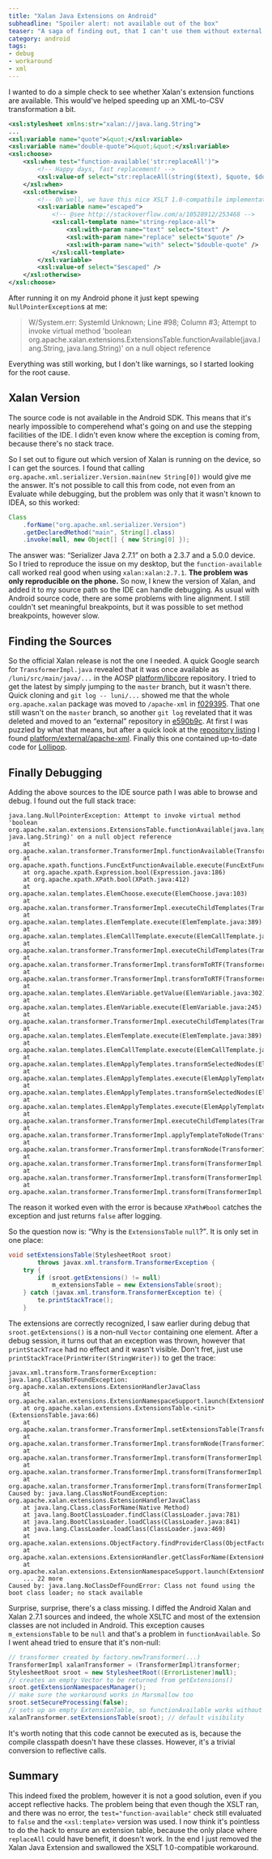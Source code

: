 ```yaml
---
title: "Xalan Java Extensions on Android"
subheadline: "Spoiler alert: not available out of the box"
teaser: "A saga of finding out, that I can't use them without external dependencies."
category: android
tags:
- debug
- workaround
- xml
---
```


I wanted to do a simple check to see whether Xalan's extension functions are available. This would've helped speeding up an XML-to-CSV transformation a bit.

<!--more-->

```xml
<xsl:stylesheet xmlns:str="xalan://java.lang.String">
...
<xsl:variable name="quote">&quot;</xsl:variable>
<xsl:variable name="double-quote">&quot;&quot;</xsl:variable>
<xsl:choose>
    <xsl:when test="function-available('str:replaceAll')">
        <!-- Happy days, fast replacement! -->
        <xsl:value-of select="str:replaceAll(string($text), $quote, $double-quote)" />
    </xsl:when>
    <xsl:otherwise>
        <!-- Oh well, we have this nice XSLT 1.0-compatbile implementation -->
        <xsl:variable name="escaped">
            <!-- @see http://stackoverflow.com/a/10528912/253468 -->
            <xsl:call-template name="string-replace-all">
                <xsl:with-param name="text" select="$text" />
                <xsl:with-param name="replace" select="$quote" />
                <xsl:with-param name="with" select="$double-quote" />
            </xsl:call-template>
        </xsl:variable>
        <xsl:value-of select="$escaped" />
    </xsl:otherwise>
</xsl:choose>
```

After running it on my Android phone it just kept spewing `NullPointerException`s at me:

> W/System.err: SystemId Unknown; Line #98; Column #3; Attempt to invoke virtual method 'boolean org.apache.xalan.extensions.ExtensionsTable.functionAvailable(java.lang.String, java.lang.String)' on a null object reference

Everything was still working, but I don't like warnings, so I started looking for the root cause.


## Xalan Version

The source code is not available in the Android SDK. This means that it's nearly impossible to comperehend what's going on and use the stepping facilities of the IDE. I didn't even know where the exception is coming from, because there's no stack trace.

So I set out to figure out which version of Xalan is running on the device, so I can get the sources. I found that calling `org.apache.xml.serializer.Version.main(new String[0])` would give me the answer. It's not possible to call this from code, not even from an Evaluate while debugging, but the problem was only that it wasn't known to IDEA, so this worked:

```java
Class
    .forName("org.apache.xml.serializer.Version")
    .getDeclaredMethod("main", String[].class)
    .invoke(null, new Object[] { new String[0] });
```

The answer was: <q>Serializer Java 2.7.1</q> on both a 2.3.7 and a 5.0.0 device. So I tried to reproduce the issue on my desktop, but the `function-available` call worked real good when using `xalan:xalan:2.7.1`. **The problem was only reproducible on the phone.** So now, I knew the version of Xalan, and added it to my source path so the IDE can handle debugging. As usual with Android source code, there are some problems with line alignment. I still couldn't set meaningful breakpoints, but it was possible to set method breakpoints, however slow.


## Finding the Sources

So the official Xalan release is not the one I needed. A quick Google search for `TransformerImpl.java` revealed that it was once available as `/luni/src/main/java/...` in the AOSP [platform/libcore](https://android.googlesource.com/platform/libcore) repository. I tried to get the latest by simply jumping to the `master` branch, but it wasn't there. Quick cloning and `git log -- luni/...` showed me that the whole `org.apache.xalan` package was moved to `/apache-xml` in [f029395](https://android.googlesource.com/platform/libcore/+/f029395dff382fc4dcba0689fd948ec06644e1f0). That one still wasn't on the `master` branch, so another `git log` revelated that it was deleted and moved to an <q>external</q> repository in [e590b9c](https://android.googlesource.com/platform/libcore/+/e590b9c7ecbe9b35c33fd2d101b1abc6bd7d1489). At first I was puzzled by what that means, but after a quick look at the [repository listing](https://android.googlesource.com/?format=HTML) I found [platform/external/apache-xml](https://android.googlesource.com/platform/external/apache-xml/). Finally this one contained up-to-date code for [Lollipop](https://android.googlesource.com/platform/external/apache-xml/+/refs/heads/lollipop-release).


## Finally Debugging

Adding the above sources to the IDE source path I was able to browse and debug. I found out the full stack trace:

```
java.lang.NullPointerException: Attempt to invoke virtual method 'boolean org.apache.xalan.extensions.ExtensionsTable.functionAvailable(java.lang.String, java.lang.String)' on a null object reference
    at org.apache.xalan.transformer.TransformerImpl.functionAvailable(TransformerImpl.java:396)
    at org.apache.xpath.functions.FuncExtFunctionAvailable.execute(FuncExtFunctionAvailable.java:89)
    at org.apache.xpath.Expression.bool(Expression.java:186)
    at org.apache.xpath.XPath.bool(XPath.java:412)
    at org.apache.xalan.templates.ElemChoose.execute(ElemChoose.java:103)
    at org.apache.xalan.transformer.TransformerImpl.executeChildTemplates(TransformerImpl.java:2223)
    at org.apache.xalan.templates.ElemTemplate.execute(ElemTemplate.java:389)
    at org.apache.xalan.templates.ElemCallTemplate.execute(ElemCallTemplate.java:241)
    at org.apache.xalan.transformer.TransformerImpl.executeChildTemplates(TransformerImpl.java:2223)
    at org.apache.xalan.transformer.TransformerImpl.transformToRTF(TransformerImpl.java:1830)
    at org.apache.xalan.transformer.TransformerImpl.transformToRTF(TransformerImpl.java:1752)
    at org.apache.xalan.templates.ElemVariable.getValue(ElemVariable.java:302)
    at org.apache.xalan.templates.ElemVariable.execute(ElemVariable.java:245)
    at org.apache.xalan.transformer.TransformerImpl.executeChildTemplates(TransformerImpl.java:2223)
    at org.apache.xalan.templates.ElemTemplate.execute(ElemTemplate.java:389)
    at org.apache.xalan.templates.ElemCallTemplate.execute(ElemCallTemplate.java:241)
    at org.apache.xalan.templates.ElemApplyTemplates.transformSelectedNodes(ElemApplyTemplates.java:370)
    at org.apache.xalan.templates.ElemApplyTemplates.execute(ElemApplyTemplates.java:175)
    at org.apache.xalan.templates.ElemApplyTemplates.transformSelectedNodes(ElemApplyTemplates.java:370)
    at org.apache.xalan.templates.ElemApplyTemplates.execute(ElemApplyTemplates.java:175)
    at org.apache.xalan.transformer.TransformerImpl.executeChildTemplates(TransformerImpl.java:2223)
    at org.apache.xalan.transformer.TransformerImpl.applyTemplateToNode(TransformerImpl.java:2096)
    at org.apache.xalan.transformer.TransformerImpl.transformNode(TransformerImpl.java:1228)
    at org.apache.xalan.transformer.TransformerImpl.transform(TransformerImpl.java:614)
    at org.apache.xalan.transformer.TransformerImpl.transform(TransformerImpl.java:1145)
    at org.apache.xalan.transformer.TransformerImpl.transform(TransformerImpl.java:1123)
```

The reason it worked even with the error is because `XPath#bool` catches the exception and just returns `false` after logging.

So the question now is: <q>Why is the `ExtensionsTable` `null`?</q>. It is only set in one place:

```java
void setExtensionsTable(StylesheetRoot sroot)
		throws javax.xml.transform.TransformerException {
	try {
		if (sroot.getExtensions() != null)
			m_extensionsTable = new ExtensionsTable(sroot);
	} catch (javax.xml.transform.TransformerException te) {
		te.printStackTrace();
	}
```

The extensions are correctly recognized, I saw earlier during debug that `sroot.getExtensions()` is a non-null `Vector` containing one element. After a debug session, it turns out that an exception was thrown, however that `printStackTrace` had no effect and it wasn't visible. Don't fret, just use `printStackTrace(PrintWriter(StringWriter))` to get the trace:

```
javax.xml.transform.TransformerException: java.lang.ClassNotFoundException: org.apache.xalan.extensions.ExtensionHandlerJavaClass
    at org.apache.xalan.extensions.ExtensionNamespaceSupport.launch(ExtensionNamespaceSupport.java:101)
    at org.apache.xalan.extensions.ExtensionsTable.<init>(ExtensionsTable.java:66)
    at org.apache.xalan.transformer.TransformerImpl.setExtensionsTable(TransformerImpl.java:385)
    at org.apache.xalan.transformer.TransformerImpl.transformNode(TransformerImpl.java:1184)
    at org.apache.xalan.transformer.TransformerImpl.transform(TransformerImpl.java:614)
    at org.apache.xalan.transformer.TransformerImpl.transform(TransformerImpl.java:1145)
    at org.apache.xalan.transformer.TransformerImpl.transform(TransformerImpl.java:1123)
Caused by: java.lang.ClassNotFoundException: org.apache.xalan.extensions.ExtensionHandlerJavaClass
    at java.lang.Class.classForName(Native Method)
    at java.lang.BootClassLoader.findClass(ClassLoader.java:781)
    at java.lang.BootClassLoader.loadClass(ClassLoader.java:841)
    at java.lang.ClassLoader.loadClass(ClassLoader.java:469)
    at org.apache.xalan.extensions.ObjectFactory.findProviderClass(ObjectFactory.java:100)
    at org.apache.xalan.extensions.ExtensionHandler.getClassForName(ExtensionHandler.java:65)
    at org.apache.xalan.extensions.ExtensionNamespaceSupport.launch(ExtensionNamespaceSupport.java:76)
    ... 22 more
Caused by: java.lang.NoClassDefFoundError: Class not found using the boot class loader; no stack available
```

Surprise, surprise, there's a class missing. I diffed the Android Xalan and Xalan 2.7.1 sources and indeed, the whole XSLTC and most of the extension classes are not included in Android. This exception causes `m_extensionsTable` to be `null` and that's a problem in `functionAvailable`. So I went ahead tried to ensure that it's non-null:

```java
// transformer created by factory.newTransformer(...)
TransformerImpl xalanTransformer = (TransformerImpl)transformer;
StylesheetRoot sroot = new StylesheetRoot((ErrorListener)null);
// creates an empty Vector to be returned from getExtensions()
sroot.getExtensionNamespacesManager();
// make sure the workaround works in Marsmallow too
sroot.setSecureProcessing(false);
// sets up an empty ExtensionTable, so functionAvailable works without NPE
xalanTransformer.setExtensionsTable(sroot); // default visibility
```

It's worth noting that this code cannot be executed as is, because the compile classpath doesn't have these classes. However, it's a trivial conversion to reflective calls.


## Summary
This indeed fixed the problem, however it is not a good solution, even if you accept reflective hacks. The problem being that even though the XSLT ran, and there was no error, the `test="function-available"` check still evaluated to `false` and the `<xsl:template>` version was used. I now think it's pointless to do the hack to ensure an extension table, because the only place where `replaceAll` could have benefit, it doesn't work. In the end I just removed the Xalan Java Extension and swallowed the XSLT 1.0-compatible workaround.
